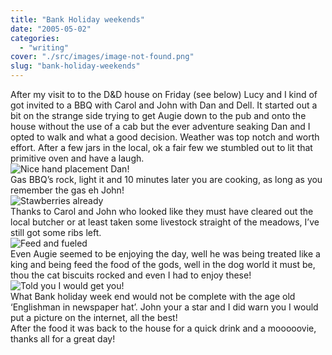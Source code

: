 ```yaml
---
title: "Bank Holiday weekends"
date: "2005-05-02"
categories: 
  - "writing"
cover: "./src/images/image-not-found.png"
slug: "bank-holiday-weekends"
---
```


After my visit to to the D&D house on Friday (see below) Lucy and I kind of got invited to a BBQ with Carol and John with Dan and Dell. It started out a bit on the strange side trying to get Augie down to the pub and onto the house without the use of a cab but the ever adventure seaking Dan and I opted to walk and what a good decision. Weather was top notch and worth effort. After a few jars in the local, ok a fair few we stumbled out to lit that primitive oven and have a laugh.  
![Nice hand placement Dan!](/images/bbq1.jpg)  
Gas BBQ’s rock, light it and 10 minutes later you are cooking, as long as you remember the gas eh John!  
![Stawberries already](/images/bbq2.jpg)  
Thanks to Carol and John who looked like they must have cleared out the local butcher or at least taken some livestock straight of the meadows, I’ve still got some ribs left.  
![Feed and fueled](/images/bbq3.jpg)  
Even Augie seemed to be enjoying the day, well he was being treated like a king and being feed the food of the gods, well in the dog world it must be, thou the cat biscuits rocked and even I had to enjoy these!  
![Told you I would get you!](/images/john.jpg)  
What Bank holiday week end would not be complete with the age old ‘Englishman in newspaper hat’. John your a star and I did warn you I would put a picture on the internet, all the best!  
After the food it was back to the house for a quick drink and a mooooovie, thanks all for a great day!
